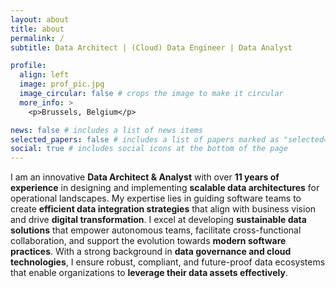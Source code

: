```yaml
---
layout: about
title: about
permalink: /
subtitle: Data Architect | (Cloud) Data Engineer | Data Analyst

profile:
  align: left
  image: prof_pic.jpg
  image_circular: false # crops the image to make it circular
  more_info: >
    <p>Brussels, Belgium</p>

news: false # includes a list of news items
selected_papers: false # includes a list of papers marked as "selected={true}"
social: true # includes social icons at the bottom of the page
---
```


I am an innovative **Data Architect & Analyst** with over **11 years of experience** in designing and implementing **scalable data architectures** for operational landscapes. My expertise lies in guiding software teams to create **efficient data integration strategies** that align with business vision and drive **digital transformation**. I excel at developing **sustainable data solutions** that empower autonomous teams, facilitate cross-functional collaboration, and support the evolution towards **modern software practices**. With a strong background in **data governance and cloud technologies**, I ensure robust, compliant, and future-proof data ecosystems that enable organizations to **leverage their data assets effectively**.
